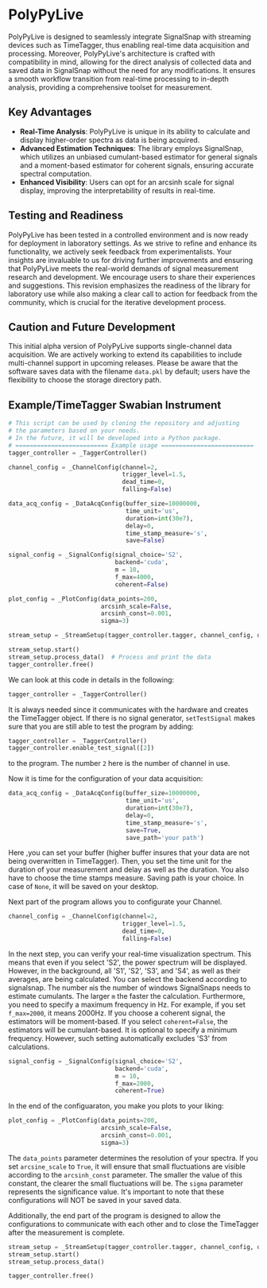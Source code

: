 # PolyPyLive
PolyPyLive is designed to seamlessly integrate SignalSnap with streaming devices such as TimeTagger, thus enabling real-time data acquisition and processing. Moreover, PolyPyLive's architecture is crafted with compatibility in mind, allowing for the direct analysis of collected data and saved data in SignalSnap without the need for any modifications. It ensures a smooth workflow transition from real-time processing to in-depth analysis, providing a comprehensive toolset for measurement.

## Key Advantages

- **Real-Time Analysis**: PolyPyLive is unique in its ability to calculate and display higher-order spectra as data is being acquired.
- **Advanced Estimation Techniques**: The library employs SignalSnap, which utilizes an unbiased cumulant-based estimator for general signals and a moment-based estimator for coherent signals, ensuring accurate spectral computation.
- **Enhanced Visibility**: Users can opt for an arcsinh scale for signal display, improving the interpretability of results in real-time.

## Testing and Readiness

PolyPyLive has been tested in a controlled environment and is now ready for deployment in laboratory settings. As we strive to refine and enhance its functionality, we actively seek feedback from experimentalists. Your insights are invaluable to us for driving further improvements and ensuring that PolyPyLive meets the real-world demands of signal measurement research and development. We encourage users to share their experiences and suggestions. This revision emphasizes the readiness of the library for laboratory use while also making a clear call to action for feedback from the community, which is crucial for the iterative development process.

## Caution and Future Development

This initial alpha version of PolyPyLive supports single-channel data acquisition. We are actively working to extend its capabilities to include multi-channel support in upcoming releases. Please be aware that the software saves data with the filename `data.pkl` by default; users have the flexibility to choose the storage directory path. 

## Example/TimeTagger Swabian Instrument

```Python
# This script can be used by cloning the repository and adjusting
# the parameters based on your needs.
# In the future, it will be developed into a Python package.
# ========================== Example usage ==========================
tagger_controller = _TaggerController()

channel_config = _ChannelConfig(channel=2,
                                trigger_level=1.5,
                                dead_time=0,
                                falling=False)

data_acq_config = _DataAcqConfig(buffer_size=10000000,
                                 time_unit='us',
                                 duration=int(30e7),
                                 delay=0,
                                 time_stamp_measure='s',
                                 save=False)

signal_config = _SignalConfig(signal_choice='S2',
                              backend='cuda',
                              m = 10,
                              f_max=4000,
                              coherent=False)

plot_config = _PlotConfig(data_points=200,
                          arcsinh_scale=False,
                          arcsinh_const=0.001,
                          sigma=3)

stream_setup = _StreamSetup(tagger_controller.tagger, channel_config, data_acq_config, signal_config, plot_config)

stream_setup.start()
stream_setup.process_data()  # Process and print the data
tagger_controller.free()
```
We can look at this code in details in the following:

```Python
tagger_controller = _TaggerController()
```
It is always needed since it communicates with the hardware and creates the TimeTagger object.
If there is no signal generator, `setTestSignal` makes sure that you are still able to test the program by adding:
```Python
tagger_controller = _TaggerController()
tagger_controller.enable_test_signal([2])
```
to the program. The number `2` here is the number of channel in use.

Now it is time for the configuration of your data acquisition:
```Python
data_acq_config = _DataAcqConfig(buffer_size=10000000,
                                 time_unit='us',
                                 duration=int(30e7),
                                 delay=0,
                                 time_stamp_measure='s',
                                 save=True,
                                 save_path='your path')
```
Here ,you can set your buffer (higher buffer insures that your data are not being overwritten in TimeTagger).
Then, you set the time unit for the duration of your measurement and delay as well as the duration. You also  have to
choose the time stamps measure. Saving path is your choice. In case of `None`, it will be saved on your desktop.


Next part of the program allows you to configurate your Channel.
```Python
channel_config = _ChannelConfig(channel=2,
                                trigger_level=1.5,
                                dead_time=0,
                                falling=False)
```

In the next step, you can verify your real-time visualization spectrum. This means that even if you select 'S2', the power spectrum will be displayed. However, in the background, all 'S1', 'S2', 'S3', and 'S4', as well as their averages, are being calculated. You can select the backend according to signalsnap. The number `m`is the number of windows SignalSnaps needs to estimate cumulants. The larger `m` the faster the calculation. Furthermore, you need to specify a maximum frequency in Hz. For example, if you set `f_max=2000`, it means 2000Hz. If you choose a coherent signal, the estimators will be moment-based. If you select `coherent=False`, the estimators will be cumulant-based.
It is optional to specify a minimum frequency. However, such setting automatically excludes 'S3' from calculations.
```Python
signal_config = _SignalConfig(signal_choice='S2',
                              backend='cuda',
                              m = 10,
                              f_max=2000,
                              coherent=True)
```

In the end of the configuaraton, you make you plots to your liking:
```Python
plot_config = _PlotConfig(data_points=200,
                          arcsinh_scale=False,
                          arcsinh_const=0.001,
                          sigma=3)
```
The `data_points` parameter determines the resolution of your spectra. If you set `arcsine_scale` to `True`, it will ensure that small fluctuations are visible according to the `arcsinh_const` parameter. The smaller the value of this constant, the clearer the small fluctuations will be. The `sigma` parameter represents the significance value. It's important to note that these configurations will NOT be saved in your saved data.

Additionally, the end part of the program is designed to allow the configurations to communicate with each other and to close the TimeTagger after the measurement is complete.
```Python
stream_setup = _StreamSetup(tagger_controller.tagger, channel_config, data_acq_config, signal_config, plot_config)
stream_setup.start()
stream_setup.process_data()

tagger_controller.free()
```
